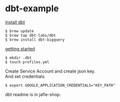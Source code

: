 # dbt-example

[install dbt](https://docs.getdbt.com/docs/get-started/homebrew-install)
```
$ brew update
$ brew tap dbt-labs/dbt
$ brew install dbt-bigquery
```

[getting started](https://docs.getdbt.com/docs/get-started/getting-started-dbt-core)
```
$ mkdir .dbt
$ touch profiles.yml
```

Create Service Account and create json key.  
And set credentials.  
```
$ export GOOGLE_APPLICATION_CREDENTIALS="KEY_PATH"
```

dbt readme is in jafle-shop.

